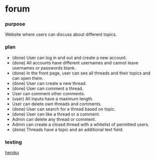 # forum

### purpose
Website where users can discuss about different topics.

### plan
- (done) User can log in and out and create a new account.  
- (done) All accounts have different usernames and cannot leave usernames or passwords blank.  
- (done) In the front page, user can see all threads and their topics and can open them.  
- (done) User can create a new thread.  
- (done) User can comment a thread.  
- User can comment other comments.  
- (user) All inputs have a maximum length.  
- User can delete own threads and comments.  
- (done) User can search for a thread based on topic.  
- (done) User can like a thread or a comment.  
- Admin can delete any thread or comment.  
- Admin can create a closed thread with a whitelist of permitted users.  
- (done) Threads have a topic and an additional text field.  

### testing

[heroku](https://tsoha-forum-visitors.herokuapp.com/)